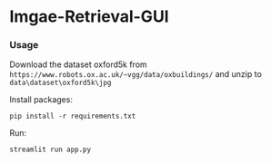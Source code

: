 # Imgae-Retrieval-GUI

### Usage
Download the dataset oxford5k from ```https://www.robots.ox.ac.uk/~vgg/data/oxbuildings/``` and unzip to ```data\dataset\oxford5k\jpg``` 

Install packages:
```
pip install -r requirements.txt
```

Run:
```
streamlit run app.py
```
